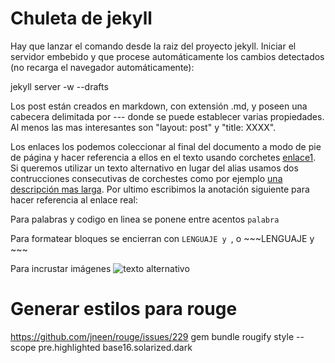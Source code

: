 # Chuleta de jekyll

Hay que lanzar el comando desde la raiz del proyecto jekyll. Iniciar el servidor embebido y que procese automáticamente los cambios detectados (no recarga el navegador automáticamente):

jekyll server -w --drafts


Los post están creados en markdown, con extensión .md, y poseen una cabecera delimitada por --- donde se puede establecer varias propiedades. Al menos las mas interesantes son "layout: post" y "title: XXXX".

Los enlaces los podemos coleccionar al final del documento a modo de pie de página y hacer referencia a ellos en el texto usando corchetes [enlace1]. Si queremos utilizar un texto alternativo en lugar del alias usamos dos contrucciones consecutivas de corchestes como por ejemplo [una descripción mas larga][enlace1]. Por ultimo escribimos la anotación siguiente para hacer referencia al enlace real:

[enlace1]: http://ENLACE_REAL_AL_DOCUMENTO


Para palabras y codigo en linea se ponene entre acentos `palabra`

Para formatear bloques se encierran con ```LENGUAJE y ```, o ~~~LENGUAJE y ~~~

Para incrustar imágenes ![texto alternativo](url)


# Generar estilos para rouge
https://github.com/jneen/rouge/issues/229
gem bundle rougify style --scope pre.highlighted base16.solarized.dark
